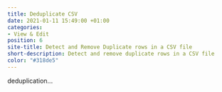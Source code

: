 ```yaml
---
title: Deduplicate CSV
date: 2021-01-11 15:49:00 +01:00
categories:
- View & Edit
position: 6
site-title: Detect and Remove Duplicate rows in a CSV file
short-description: Detect and remove duplicate rows in a CSV file
color: "#318de5"
---
```


deduplication...